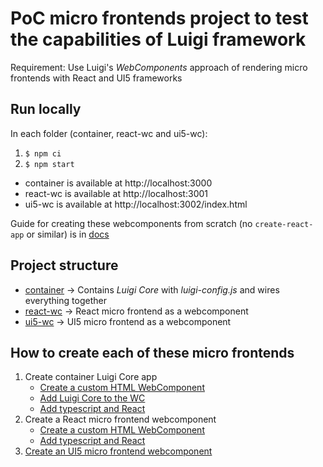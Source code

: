 # PoC micro frontends project to test the capabilities of Luigi framework

Requirement: Use Luigi's _WebComponents_ approach of rendering micro frontends with React and UI5 frameworks

## Run locally

In each folder (container, react-wc and ui5-wc):

1. `$ npm ci`
2. `$ npm start`

* container is available at http://localhost:3000
* react-wc is available at http://localhost:3001
* ui5-wc is available at http://localhost:3002/index.html

Guide for creating these webcomponents from scratch (no `create-react-app` or similar) is in [docs](/docs/)

## Project structure

* [container](/container/) -> Contains _Luigi Core_ with _luigi-config.js_ and wires everything together
* [react-wc](/react-wc/) -> React micro frontend as a webcomponent
* [ui5-wc](/ui5-wc/) -> UI5 micro frontend as a webcomponent

## How to create each of these micro frontends

1. Create container Luigi Core app
    * [Create a custom HTML WebComponent](/docs/no-framework-wc.md)
    * [Add Luigi Core to the WC](/docs/no-framework-luigi.md)
    * [Add typescript and React](/docs/react.md)
2. Create a React micro frontend webcomponent
    * [Create a custom HTML WebComponent](/docs/no-framework-wc.md)
    * [Add typescript and React](/docs/react.md)
3. [Create an UI5 micro frontend webcomponent](/docs/ui5.md)




